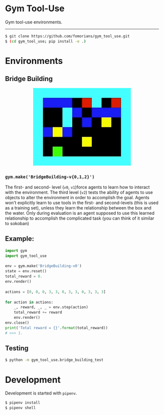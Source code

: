 # Gym Tool-Use

Gym tool-use environments.

<hr/>

```sh
$ git clone https://github.com/fomorians/gym_tool_use.git
$ (cd gym_tool_use; pip install -e .)
```

# Environments

## Bridge Building

<p align="center">
    <img src="bridge_building.gif" alt="Bridge Building">
</p>

### `gym.make('BridgeBuilding-v{0,1,2}')`

The first- and second- level (`v0`, `v1`)force agents to learn how to interact with the environment. The third level (`v2`) tests the ability of agents to use objects to alter the environment in order to accomplish the goal. Agents won't explicitly learn to use tools in the first- and second-levels (this is used as a training set), unless they learn the relationship between the box and the water. Only during evaluation is an agent supposed to use this learned relationship to accomplish the complicated task (you can think of it similar to sokoban)

## Example:

```python
import gym
import gym_tool_use

env = gym.make('BridgeBuilding-v0')
state = env.reset()
total_reward = 0.
env.render()

actions = [0, 0, 0, 3, 3, 0, 3, 3, 0, 3, 3, 3]

for action in actions:
    _, reward, _, _ = env.step(action)
    total_reward += reward
    env.render()
env.close()
print('Total reward = {}'.format(total_reward))
# >>> 1.
```

## Testing

```sh
$ python -m gym_tool_use.bridge_building_test
```

# Development

Development is started with `pipenv`.

```sh
$ pipenv install
$ pipenv shell
```

